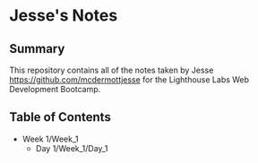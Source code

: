 # Jesse's Notes

## Summary

This repository contains all of the notes taken by Jesse  https://github.com/mcdermottjesse for the Lighthouse Labs Web Development Bootcamp.

## Table of Contents

* Week 1/Week_1
  * Day 1/Week_1/Day_1


